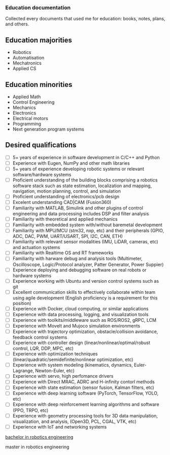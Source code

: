 ### Education documentation

Collected every documents that used me for education: books, notes, plans, and others.

## Education majorities

 - Robotics
 - Automatisation
 - Mechatronics
 - Applied CS

## Education minorities

 - Applied Math
 - Control Engineering
 - Mechanics
 - Electronics
 - Electrical motors
 - Programming
 - Next generation program systems

## Desired qualifications
 - [ ] 5+ years of experience in software development in C/C++ and Python
 - [ ] Experience with Eugen, NumPy and other math libraries
 - [ ] 5+ years of experience developing robotic systems or relevant software/hardware systems
 - [ ] Proficient understanding of the building blocks comprising a robotics software stack such as state estimation, localization and mapping, navigation, motion planning, control, and simulation
 - [ ] Proficient understanding of electronics/pcb design
 - [ ] Excelent understanding CAD|CAM (Fusion360)
 - [ ] Familiarity with MATLAB, Simulink and other plugins of control engineering and data processing includes DSP and filter analysis
 - [ ] Familiarity with theoretical and applied mechanics
 - [ ] Familiarity with embedded system with/without baremetal development
 - [ ] Familiarity with MPU/MCU (stm32, nxp, etc) and their peripherals (GPIO, ADC, DAC, PWM, UART/USART, SPI, I2C, CAN, ETH)
 - [ ] Familiarity with relevant sensor modalities (IMU, LiDAR, cameras, etc) and actuation systems
 - [ ] Familiarity with Realtime OS and RT frameworks
 - [ ] Familiarity with harware debug and analysis tools (Multimeter, Oscilloscope, Logic/Protocol analyzer, Patter Generator, Power Suppier)
 - [ ] Experience deploying and debugging software on real robots or hardware systems
 - [ ] Experience working with Ubuntu and version control systems such as git
 - [ ] Excellent communication skills to effectively collaborate within team using agile development (English proficiency is a requirement for this position)
 - [ ] Experience with Docker, cloud computing, or similar applications
 - [ ] Experience with data processing, logging, and visualization tools
 - [ ] Experience with toolkits/middleware such as ROS/ROS2, gRPC, LCM
 - [ ] Experience with Movelt and Mujoco simulation environments
 - [ ] Experience with trajectory optimization, obstacle/collision avoidance, feedback control systems
 - [ ] Experience with controller design (linear/nonlinear/optimal/robust control, LQR, DDP, MPC, etc)
 - [ ] Experience with optimization techniques (linear/quadratic/semidefinite/nonlinear optimization, etc)
 - [ ] Experience with system modeling (kinematics, dynamics, Euler-Lagrange, Newton-Euler, etc)
 - [ ] Experience with servo, high perfomance drivers
 - [ ] Experience with Direct MRAC, ADRC and H-infinity contorl methods
 - [ ] Experience with state estimation (sensor fusion, Kalman filters, etc)
 - [ ] Experience with deep learning software (PyTorch, TensorFlow, YOLO, etc)
 - [ ] Experience with deep reinforcement learning algorithms and software (PPO, TRPO, etc)
 - [ ] Experience with geometry processing tools for 3D data manipulation, visualization, and analysis, (Open3D, PCL, CGAL, VTK, etc)
 - [ ] Experience with IoT and networking systems

[bachelor in robotics engineering](bs_robotics/README.md)

master in robotics engineering 